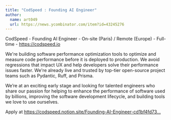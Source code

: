 ```yaml
---
title: "CodSpeed : Founding AI Engineer"
author:
  name: art049
  url: https://news.ycombinator.com/item?id=43245276
---
```

CodSpeed - Founding AI Engineer - On-site (Paris) &#x2F; Remote (Europe) - Full-time - <a href="https:&#x2F;&#x2F;codspeed.io" rel="nofollow">https:&#x2F;&#x2F;codspeed.io</a>

We&#x27;re building software performance optimization tools to optimize and measure code performance before it is deployed to production. We avoid regressions that impact UX and help developers solve their performance issues faster. We&#x27;re already live and trusted by top-tier open-source project teams such as Pydantic, Ruff, and Prisma.

We’re at an exciting early stage and looking for talented engineers who share our passion for helping to enhance the performance of software used by billions, improving the software development lifecycle, and building tools we love to use ourselves.

Apply at <a href="https:&#x2F;&#x2F;codspeed.notion.site&#x2F;Founding-AI-Engineer-cd1bf4fd73c84e57877b04d0b9f2ff26" rel="nofollow">https:&#x2F;&#x2F;codspeed.notion.site&#x2F;Founding-AI-Engineer-cd1bf4fd73...</a>
<JobApplication />
